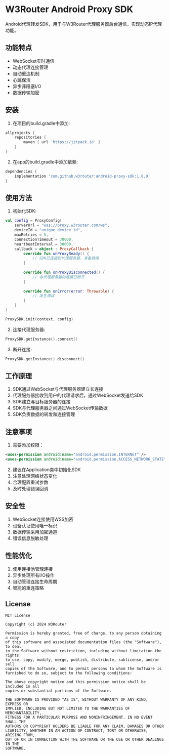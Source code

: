 # W3Router Android Proxy SDK

Android代理转发SDK，用于与W3Router代理服务器后台通信，实现动态IP代理功能。

## 功能特点

- WebSocket实时通信
- 动态代理连接管理
- 自动重连机制
- 心跳保活
- 异步非阻塞I/O
- 数据传输加密

## 安装

1. 在项目的build.gradle中添加:
```gradle
allprojects {
    repositories {
        maven { url 'https://jitpack.io' }
    }
}
```

2. 在app的build.gradle中添加依赖:
```gradle
dependencies {
    implementation 'com.github.w3router:android-proxy-sdk:1.0.0'
}
```

## 使用方法

1. 初始化SDK:
```kotlin
val config = ProxyConfig(
    serverUrl = "wss://proxy.w3router.com/ws",
    deviceId = "unique_device_id",
    maxRetries = 5,
    connectionTimeout = 30000,
    heartbeatInterval = 30000,
    callback = object : ProxyCallback {
        override fun onProxyReady() {
            // SDK已连接到代理服务器，准备就绪
        }
        
        override fun onProxyDisconnected() {
            // 与代理服务器的连接已断开
        }
        
        override fun onError(error: Throwable) {
            // 发生错误
        }
    }
)

ProxySDK.init(context, config)
```

2. 连接代理服务器:
```kotlin
ProxySDK.getInstance().connect()
```

3. 断开连接:
```kotlin
ProxySDK.getInstance().disconnect()
```

## 工作原理

1. SDK通过WebSocket与代理服务器建立长连接
2. 代理服务器接收到用户的代理请求后，通过WebSocket发送给SDK
3. SDK建立与目标服务器的连接
4. SDK与代理服务器之间通过WebSocket传输数据
5. SDK负责数据的转发和连接管理

## 注意事项

1. 需要添加权限：
```xml
<uses-permission android:name="android.permission.INTERNET" />
<uses-permission android:name="android.permission.ACCESS_NETWORK_STATE" />
```

2. 建议在Application类中初始化SDK
3. 注意处理网络状态变化
4. 合理配置重试参数
5. 及时处理错误回调

## 安全性

1. WebSocket连接使用WSS加密
2. 设备认证使用唯一标识
3. 数据传输采用加密通道
4. 错误信息脱敏处理

## 性能优化

1. 使用连接池管理连接
2. 异步处理所有I/O操作
3. 自动管理连接生命周期
4. 智能的重连策略

## License

```
MIT License

Copyright (c) 2024 W3Router

Permission is hereby granted, free of charge, to any person obtaining a copy
of this software and associated documentation files (the "Software"), to deal
in the Software without restriction, including without limitation the rights
to use, copy, modify, merge, publish, distribute, sublicense, and/or sell
copies of the Software, and to permit persons to whom the Software is
furnished to do so, subject to the following conditions:

The above copyright notice and this permission notice shall be included in all
copies or substantial portions of the Software.

THE SOFTWARE IS PROVIDED "AS IS", WITHOUT WARRANTY OF ANY KIND, EXPRESS OR
IMPLIED, INCLUDING BUT NOT LIMITED TO THE WARRANTIES OF MERCHANTABILITY,
FITNESS FOR A PARTICULAR PURPOSE AND NONINFRINGEMENT. IN NO EVENT SHALL THE
AUTHORS OR COPYRIGHT HOLDERS BE LIABLE FOR ANY CLAIM, DAMAGES OR OTHER
LIABILITY, WHETHER IN AN ACTION OF CONTRACT, TORT OR OTHERWISE, ARISING FROM,
OUT OF OR IN CONNECTION WITH THE SOFTWARE OR THE USE OR OTHER DEALINGS IN THE
SOFTWARE.
```
